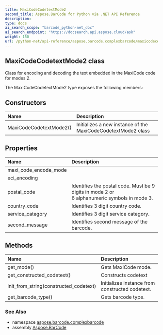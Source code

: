 ```yaml
---
title: MaxiCodeCodetextMode2
second_title: Aspose.BarCode for Python via .NET API Reference
description: 
type: docs
ai_search_scope: "barcode_python-net_doc"
ai_search_endpoint: "https://docsearch.api.aspose.cloud/ask"
weight: 150
url: /python-net/api-reference/aspose.barcode.complexbarcode/maxicodecodetextmode2/
---
```


## MaxiCodeCodetextMode2 class

Class for encoding and decoding the text embedded in the MaxiCode code for modes 2.

The MaxiCodeCodetextMode2 type exposes the following members:
## Constructors
| Name | Description |
| :- | :- |
|MaxiCodeCodetextMode2()|Initializes a new instance of the MaxiCodeCodetextMode2 class|
## Properties
| Name | Description |
| :- | :- |
|maxi_code_encode_mode|  |
|eci_encoding|  |
|postal_code|Identifies the postal code. Must be 9 digits in mode 2 or <br/>            6 alphanumeric symbols in mode 3.|
|country_code|Identifies 3 digit country code.|
|service_category|Identifies 3 digit service category.|
|second_message|Identifies second message of the barcode.|
## Methods
| Name | Description |
| :- | :- |
|get_mode()|Gets MaxiCode mode.|
|get_constructed_codetext()|Constructs codetext|
|init_from_string(constructed_codetext)|Initializes instance from constructed codetext.|
|get_barcode_type()|Gets barcode type.|

### See Also

* namespace [aspose.barcode.complexbarcode](/barcode/python-net/api-reference/aspose.barcode.complexbarcode/)
* assembly [Aspose.BarCode](/barcode/python-net/api-reference/)

